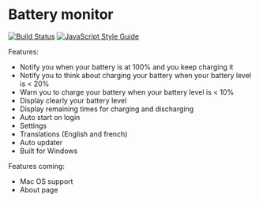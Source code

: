 # Battery monitor

[![Build Status](https://travis-ci.org/Johann-S/battery-monitor.svg?branch=master)](https://travis-ci.org/Johann-S/battery-monitor)
[![JavaScript Style Guide](https://img.shields.io/badge/code_style-standard-brightgreen.svg)](https://standardjs.com)

Features:
  - Notify you when your battery is at 100% and you keep charging it
  - Notify you to think about charging your battery when your battery level is < 20%
  - Warn you to charge your battery when your battery level is < 10%
  - Display clearly your battery level
  - Display remaining times for charging and discharging
  - Auto start on login
  - Settings
  - Translations (English and french)
  - Auto updater
  - Built for Windows

Features coming:
  - Mac OS support
  - About page

